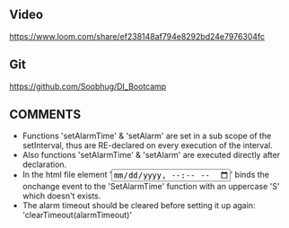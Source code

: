 ## Video ##
https://www.loom.com/share/ef238148af794e8292bd24e7976304fc

## Git ##
https://github.com/Soobhug/DI_Bootcamp


## COMMENTS ##
- Functions 'setAlarmTime' & 'setAlarm' are set in a sub scope of the setInterval, thus are RE-declared on every execution of the interval.
- Also functions 'setAlarmTime' & 'setAlarm' are executed directly after declaration.
- In the html file element '<input onchange="SetAlarmTime(this.value)" name="alarmTime" type="datetime-local">' binds the onchange event to the 'SetAlarmTime' function with an uppercase 'S' which doesn't exists.
- The alarm timeout should be cleared before setting it up again: 'clearTimeout(alarmTimeout)'